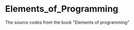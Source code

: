 Elements_of_Programming
=======================

The source codes from the book "Elements of programming"
